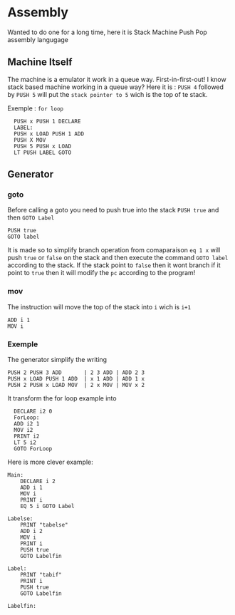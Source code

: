 # Assembly
Wanted to do one for a long time, here it is Stack Machine Push Pop assembly langugage  

## Machine Itself
The machine is a emulator it work in a queue way. First-in-first-out! I know stack based machine working in a queue way?
Here it is : `PUSH 4` followed by `PUSH 5` will put the `stack pointer to 5` wich is the top of te stack.

Exemple : `for loop`
```
  PUSH x PUSH 1 DECLARE 
  LABEL:
  PUSH x LOAD PUSH 1 ADD
  PUSH X MOV
  PUSH 5 PUSH x LOAD
  LT PUSH LABEL GOTO
```

## Generator

### goto
Before calling a goto you need to push true into the stack `PUSH true` and then `GOTO Label`
```
PUSH true
GOTO label
```

It is made so to simplify branch operation from comaparaison `eq 1 x` will push `true` or `false` on the stack and then execute the command `GOTO label` according to the stack. If the stack point to `false` then it wont branch if it point to `true` then it will modify the `pc` according to the program!

### mov
The instruction will move the top of the stack into `i` wich is `i+1` 
```
ADD i 1
MOV i
```
### Exemple
The generator simplify the writing 
```
PUSH 2 PUSH 3 ADD       | 2 3 ADD | ADD 2 3
PUSH x LOAD PUSH 1 ADD  | x 1 ADD | ADD 1 x
PUSH 2 PUSH x LOAD MOV  | 2 x MOV | MOV x 2
```
It transform the for loop example into 
```
  DECLARE i2 0
  ForLoop:
  ADD i2 1
  MOV i2
  PRINT i2
  LT 5 i2
  GOTO ForLoop
```
Here is more clever example:
```
Main:
    DECLARE i 2
    ADD i 1
    MOV i
    PRINT i
    EQ 5 i GOTO Label

Labelse:
    PRINT "tabelse"
    ADD i 2
    MOV i
    PRINT i
    PUSH true
    GOTO Labelfin

Label:
    PRINT "tabif"
    PRINT i
    PUSH true
    GOTO Labelfin

Labelfin:
```




